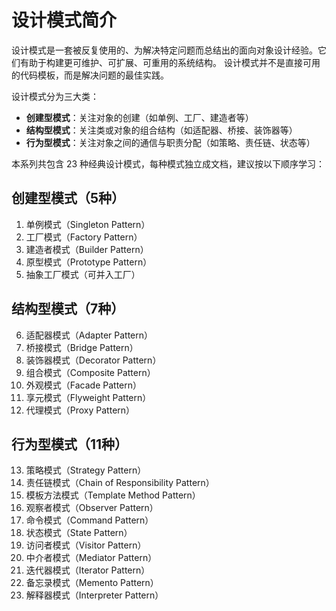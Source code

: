# 设计模式简介

设计模式是一套被反复使用的、为解决特定问题而总结出的面向对象设计经验。它们有助于构建更可维护、可扩展、可重用的系统结构。
设计模式并不是直接可用的代码模板，而是解决问题的最佳实践。

设计模式分为三大类：

* **创建型模式**：关注对象的创建（如单例、工厂、建造者等）
* **结构型模式**：关注类或对象的组合结构（如适配器、桥接、装饰器等）
* **行为型模式**：关注对象之间的通信与职责分配（如策略、责任链、状态等）

本系列共包含 23 种经典设计模式，每种模式独立成文档，建议按以下顺序学习：

## 创建型模式（5种）

1. 单例模式（Singleton Pattern）
2. 工厂模式（Factory Pattern）
3. 建造者模式（Builder Pattern）
4. 原型模式（Prototype Pattern）
5. 抽象工厂模式（可并入工厂）

## 结构型模式（7种）

6. 适配器模式（Adapter Pattern）
7. 桥接模式（Bridge Pattern）
8. 装饰器模式（Decorator Pattern）
9. 组合模式（Composite Pattern）
10. 外观模式（Facade Pattern）
11. 享元模式（Flyweight Pattern）
12. 代理模式（Proxy Pattern）

## 行为型模式（11种）

13. 策略模式（Strategy Pattern）
14. 责任链模式（Chain of Responsibility Pattern）
15. 模板方法模式（Template Method Pattern）
16. 观察者模式（Observer Pattern）
17. 命令模式（Command Pattern）
18. 状态模式（State Pattern）
19. 访问者模式（Visitor Pattern）
20. 中介者模式（Mediator Pattern）
21. 迭代器模式（Iterator Pattern）
22. 备忘录模式（Memento Pattern）
23. 解释器模式（Interpreter Pattern）
